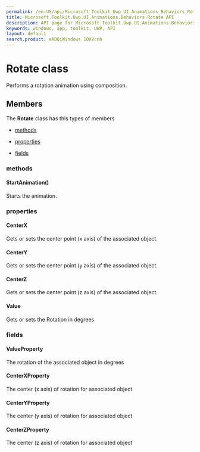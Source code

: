 ```yaml
---
permalink: /en-US/api/Microsoft_Toolkit_Uwp_UI_Animations_Behaviors_Rotate.htm
title: Microsoft.Toolkit.Uwp.UI.Animations.Behaviors.Rotate API 
description: API page for Microsoft.Toolkit.Uwp.UI.Animations.Behaviors.Rotate
keywords: windows, app, toolkit, UWP, API
layout: default
search.product: eADQiWindows 10XVcnh
---
```



# Rotate class

Performs a rotation animation using composition.

## Members

The **Rotate** class has this types of members

* [methods](#methods)

* [properties](#properties)

* [fields](#fields)

### methods

#### StartAnimation()

Starts the animation.

### properties

#### CenterX

Gets or sets the center point (x axis) of the associated object.

#### CenterY

Gets or sets the center point (y axis) of the associated object.

#### CenterZ

Gets or sets the center point (z axis) of the associated object.

#### Value

Gets or sets the Rotation in degrees.

### fields

#### ValueProperty

The rotation of the associated object in degrees

#### CenterXProperty

The center (x axis) of rotation for associated object

#### CenterYProperty

The center (y axis) of rotation for associated object

#### CenterZProperty

The center (z axis) of rotation for associated object
